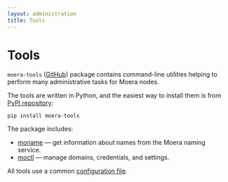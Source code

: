 ```yaml
---
layout: administration
title: Tools
---
```


# Tools

`moera-tools` ([GitHub][1]) package contains command-line utilities helping to perform many
administrative tasks for Moera nodes.

The tools are written in Python, and the easiest way to install them is from
[PyPI repository][2]:

```
pip install moera-tools
```

The package includes:
* [moname][3] — get information about names from the Moera naming service.
* [moctl][4] — manage domains, credentials, and settings.

All tools use a common [configuration file][5].

[1]: https://github.com/MoeraOrg/moera-tools
[2]: https://pypi.org/project/moera-tools/
[3]: moname.html
[4]: moctl.html
[5]: config.html
